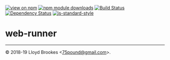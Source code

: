 [![view on npm](https://img.shields.io/npm/v/web-runner.svg)](https://www.npmjs.org/package/web-runner)
[![npm module downloads](https://img.shields.io/npm/dt/web-runner.svg)](https://www.npmjs.org/package/web-runner)
[![Build Status](https://travis-ci.org/test-runner-js/web-runner.svg?branch=master)](https://travis-ci.org/test-runner-js/web-runner)
[![Dependency Status](https://badgen.net/david/dep/test-runner-js/web-runner)](https://david-dm.org/test-runner-js/web-runner)
[![js-standard-style](https://img.shields.io/badge/code%20style-standard-brightgreen.svg)](https://github.com/feross/standard)

# web-runner

* * *

&copy; 2018-19 Lloyd Brookes \<75pound@gmail.com\>.
